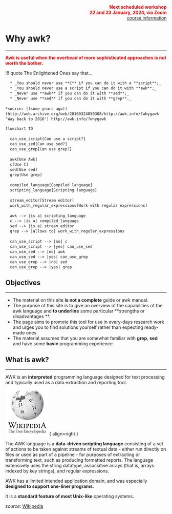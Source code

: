 <div style="text-align: right"> <font color="red"><strong>
Next scheduled workshop</br> 
22 and 23 January, 2024, via Zoom</strong></font></br>
<a href="https://uppmax.uu.se/support-sv/courses-and-workshops/awk-workshop" target="_blank" rel="nofollow">course information</a>
</div>

# Why awk?
---
<font color="red"><strong>Awk is useful when the overhead of more sophisticated approaches is not worth the bother.</strong></font>

!!! quote
    The Enlightened Ones say that...
    
      * _You should never use **C** if you can do it with a **script**;_
      * _You should never use a script if you can do it with **awk**;_
      * _Never use **awk** if you can do it with **sed**;_
      * _Never use **sed** if you can do it with **grep**._
    
    *source: [(some years ago)](http://web.archive.org/web/20160324050308/http://awk.info/?whygawk "Way back to 2016") http://awk.info/?whygawk

```mermaid
flowchart TD

  can_use_script[Can use a script?]
  can_use_sed[Can use sed?]
  can_use_grep[Can use grep?]

  awk[Use Awk]
  c[Use C]
  sed[Use sed]
  grep[Use grep]

  compiled_language[Compiled language]
  scripting_language[Scripting language]

  stream_editor[Stream editor]
  work_with_regular_expressions[Work with regular expressions]

  awk --> |is a| scripting_language
  c --> |is a| compiled_language
  sed --> |is a| stream_editor
  grep --> |allows to| work_with_regular_expressions

  can_use_script --> |no| c
  can_use_script --> |yes| can_use_sed
  can_use_sed --> |no| awk
  can_use_sed --> |yes| can_use_grep
  can_use_grep --> |no| sed
  can_use_grep --> |yes| grep
```

## Objectives
---
* The material on this site **is not a complete** guide or awk manual.
* The purpose of this site is to give an overview of the capabilities of the awk language and **to underline** some particular **strengths or disadvantages
**.
* The page aims to promote this tool for use in every-days research work and urges you to find solutions yourself rather than expecting ready-made ones.
* The material assumes that you are somewhat familiar with **grep**, **sed** and have some **basic** programming experience.

## What is awk?
---
AWK is an **interpreted** programming language designed for text processing and typically used as a data extraction and reporting tool. ![Wikipedia](images/wikilogo.png){ align=right }

The AWK language is a **data-driven scripting language** consisting of a set of actions to be taken against streams of textual data - either run directly on files or used as part of a pipeline - for purposes of extracting or transforming text, such as producing formatted reports. The language extensively uses the string datatype, associative arrays (that is, arrays indexed by key strings), and regular expressions.

AWK has a limited intended application domain, and was especially **designed to support one-liner programs**.

It is a **standard feature of most Unix-like** operating systems.

*source:* [Wikipedia](https://www.wikipedia.org/)
